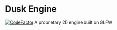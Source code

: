 # Dusk Engine
[![CodeFactor](https://www.codefactor.io/repository/github/coderpro1123211/dusk-engine/badge)](https://www.codefactor.io/repository/github/coderpro1123211/dusk-engine)
A proprietary 2D engine built on GLFW
